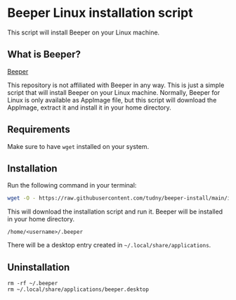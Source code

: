 # Beeper Linux installation script

This script will install Beeper on your Linux machine.

## What is Beeper?
[Beeper](https://www.beeper.com/)

This repository is not affiliated with Beeper in any way.
This is just a simple script that will install Beeper on your Linux machine.
Normally, Beeper for Linux is only available as AppImage file, but this script will download the AppImage, extract it and install it in your home directory.

## Requirements

Make sure to have `wget` installed on your system.

## Installation

Run the following command in your terminal:

```bash
wget -O - https://raw.githubusercontent.com/tudny/beeper-install/main/install.sh | bash
```

This will download the installation script and run it.
Beeper will be installed in your home directory.
```
/home/<username>/.beeper
```
There will be a desktop entry created in `~/.local/share/applications`.

## Uninstallation
```
rm -rf ~/.beeper
rm ~/.local/share/applications/beeper.desktop
```
